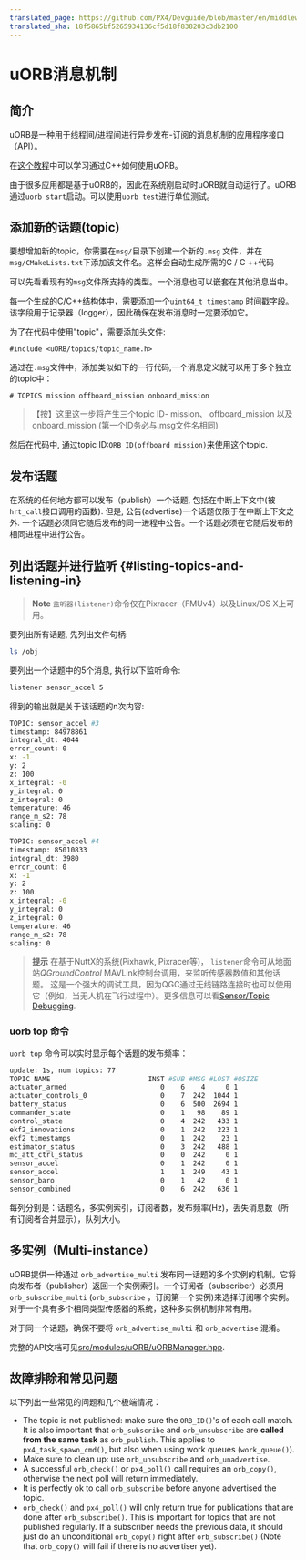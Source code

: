 ```yaml
---
translated_page: https://github.com/PX4/Devguide/blob/master/en/middleware/uorb.md
translated_sha: 18f5865bf5265934136cf5d18f838203c3db2100
---
```


# uORB消息机制

## 简介

uORB是一种用于线程间/进程间进行异步发布-订阅的消息机制的应用程序接口（API）。

在[这个教程](../tutorials/tutorial_hello_sky.md)中可以学习通过C++如何使用uORB。

由于很多应用都是基于uORB的，因此在系统刚启动时uORB就自动运行了。uORB通过`uorb start`启动。可以使用`uorb test`进行单位测试。

## 添加新的话题(topic)

要想增加新的topic，你需要在`msg/`目录下创建一个新的`.msg` 文件，并在`msg/CMakeLists.txt`下添加该文件名。这样会自动生成所需的C / C ++代码

可以先看看现有的`msg`文件所支持的类型。一个消息也可以嵌套在其他消息当中。

每一个生成的C/C++结构体中，需要添加一个`uint64_t timestamp` 时间戳字段。该字段用于记录器（logger），因此确保在发布消息时一定要添加它。

为了在代码中使用"topic"，需要添加头文件:

```
#include <uORB/topics/topic_name.h>
```

通过在`.msg`文件中，添加类似如下的一行代码,一个消息定义就可以用于多个独立的topic中：

```
# TOPICS mission offboard_mission onboard_mission
```

> 【按】这里这一步将产生三个topic ID- mission、 offboard_mission 以及 onboard_mission (第一个ID务必与.msg文件名相同)

然后在代码中, 通过topic ID:`ORB_ID(offboard_mission)`来使用这个topic.

## 发布话题 

在系统的任何地方都可以发布（publish）一个话题, 包括在中断上下文中(被`hrt_call`接口调用的函数). 但是, 公告(advertise)一个话题仅限于在中断上下文之外. 一个话题必须同它随后发布的同一进程中公告。一个话题必须在它随后发布的相同进程中进行公告。

## 列出话题并进行监听 {#listing-topics-and-listening-in}

> **Note** `监听器(listener)`命令仅在Pixracer（FMUv4）以及Linux/OS X上可用。

要列出所有话题, 先列出文件句柄:

```sh
ls /obj
```

要列出一个话题中的5个消息, 执行以下监听命令:

```sh
listener sensor_accel 5
```

得到的输出就是关于该话题的n次内容:

```sh
TOPIC: sensor_accel #3
timestamp: 84978861
integral_dt: 4044
error_count: 0
x: -1
y: 2
z: 100
x_integral: -0
y_integral: 0
z_integral: 0
temperature: 46
range_m_s2: 78
scaling: 0

TOPIC: sensor_accel #4
timestamp: 85010833
integral_dt: 3980
error_count: 0
x: -1
y: 2
z: 100
x_integral: -0
y_integral: 0
z_integral: 0
temperature: 46
range_m_s2: 78
scaling: 0
```

> **提示** 在基于NuttX的系统(Pixhawk, Pixracer等)， `listener`命令可从地面站*QGroundControl* MAVLink控制台调用，来监听传感器数值和其他话题。 这是一个强大的调试工具，因为QGC通过无线链路连接时也可以使用它（例如，当无人机在飞行过程中）。更多信息可以看[Sensor/Topic Debugging](../debug/sensor_uorb_topic_debugging.md).


### uorb top 命令
`uorb top` 命令可以实时显示每个话题的发布频率：

```sh
update: 1s, num topics: 77
TOPIC NAME                        INST #SUB #MSG #LOST #QSIZE
actuator_armed                       0    6    4     0 1
actuator_controls_0                  0    7  242  1044 1
battery_status                       0    6  500  2694 1
commander_state                      0    1   98    89 1
control_state                        0    4  242   433 1
ekf2_innovations                     0    1  242   223 1
ekf2_timestamps                      0    1  242    23 1
estimator_status                     0    3  242   488 1
mc_att_ctrl_status                   0    0  242     0 1
sensor_accel                         0    1  242     0 1
sensor_accel                         1    1  249    43 1
sensor_baro                          0    1   42     0 1
sensor_combined                      0    6  242   636 1
```
每列分别是：话题名，多实例索引，订阅者数，发布频率(Hz)，丢失消息数（所有订阅者合并显示），队列大小。


## 多实例（Multi-instance）
uORB提供一种通过 `orb_advertise_multi` 发布同一话题的多个实例的机制。它将向发布者（publisher）返回一个实例索引。一个订阅者（subscriber）必须用 `orb_subscribe_multi` (`orb_subscribe` ，订阅第一个实例)来选择订阅哪个实例。对于一个具有多个相同类型传感器的系统，这种多实例机制非常有用。

对于同一个话题，确保不要将 `orb_advertise_multi` 和 `orb_advertise` 混淆。

完整的API文档可见[src/modules/uORB/uORBManager.hpp](https://github.com/PX4/Firmware/blob/master/src/modules/uORB/uORBManager.hpp).

## 故障排除和常见问题
以下列出一些常见的问题和几个极端情况：
- The topic is not published: make sure the `ORB_ID()`'s of each call match. It
  is also important that `orb_subscribe` and `orb_unsubscribe` are **called from
  the same task** as `orb_publish`. This applies to `px4_task_spawn_cmd()`, but
  also when using work queues (`work_queue()`).
- Make sure to clean up: use `orb_unsubscribe` and `orb_unadvertise`.
- A successful `orb_check()` or `px4_poll()` call requires an `orb_copy()`,
  otherwise the next poll will return immediately.
- It is perfectly ok to call `orb_subscribe` before anyone advertised the topic.
- `orb_check()` and `px4_poll()` will only return true for publications that are
  done after `orb_subscribe()`. This is important for topics that are not
  published regularly. If a subscriber needs the previous data, it should just
  do an unconditional `orb_copy()` right after `orb_subscribe()` (Note that
  `orb_copy()` will fail if there is no advertiser yet).

